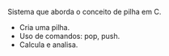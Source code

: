Sistema que aborda o conceito de pilha em C.

- Cria uma pilha.
- Uso de comandos: pop, push.
- Calcula e analisa.